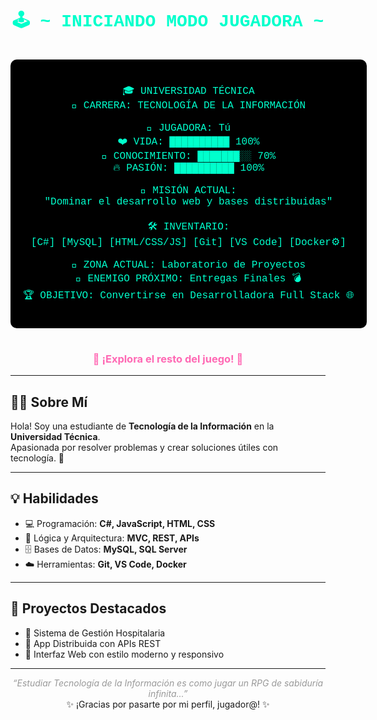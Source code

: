 <!-- 🎮 Simulación de videojuego en HTML + Markdown -->
<div align="center">
  
<h1 style="color:#00ffcc; font-family:Courier New;">🕹️ ~ INICIANDO MODO JUGADORA ~</h1>

<pre style="background-color:black; color:#00ffcc; padding: 20px; border-radius: 10px; font-size:16px; display:inline-block; font-family:'Courier New'; max-width:600px;">

🎓 UNIVERSIDAD TÉCNICA
💾 CARRERA: TECNOLOGÍA DE LA INFORMACIÓN

🧍 JUGADORA: Tú
❤️ VIDA: ██████████ 100%
🧠 CONOCIMIENTO: ███████░░ 70%
🔥 PASIÓN: ██████████ 100%

🎯 MISIÓN ACTUAL:
"Dominar el desarrollo web y bases distribuidas"

🛠️ INVENTARIO:
[C#] [MySQL] [HTML/CSS/JS] [Git] [VS Code] [Docker⚙️]

📍 ZONA ACTUAL: Laboratorio de Proyectos
🧩 ENEMIGO PRÓXIMO: Entregas Finales 💣
🏆 OBJETIVO: Convertirse en Desarrolladora Full Stack 🌐

</pre>

<h3 style="color:#ff69b4;">🔽 ¡Explora el resto del juego! 🔽</h3>

</div>

---

## 👩‍💻 Sobre Mí

Hola! Soy una estudiante de **Tecnología de la Información** en la **Universidad Técnica**.  
Apasionada por resolver problemas y crear soluciones útiles con tecnología. 🌟

---

## 💡 Habilidades

- 💻 Programación: <strong>C#, JavaScript, HTML, CSS</strong>  
- 🧠 Lógica y Arquitectura: <strong>MVC, REST, APIs</strong>  
- 🗄️ Bases de Datos: <strong>MySQL, SQL Server</strong>  
- ☁️ Herramientas: <strong>Git, VS Code, Docker</strong>

---

## 🌟 Proyectos Destacados

- 💊 Sistema de Gestión Hospitalaria  
- 📡 App Distribuida con APIs REST  
- 🎨 Interfaz Web con estilo moderno y responsivo

---



<div align="center">
<em style="color:#999;">“Estudiar Tecnología de la Información es como jugar un RPG de sabiduría infinita...”</em><br>
✨ ¡Gracias por pasarte por mi perfil, jugador@! ✨
</div>

